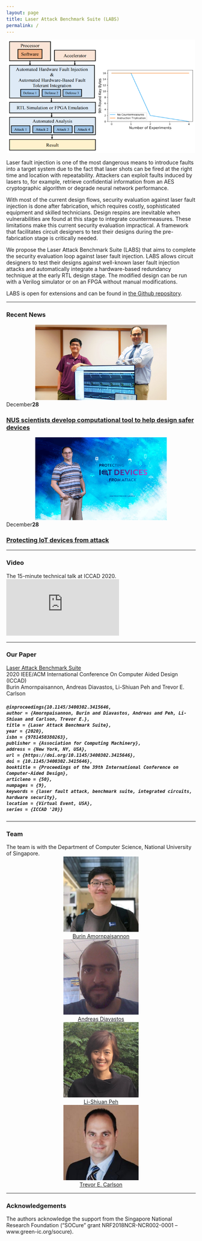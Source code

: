 ```yaml
---
layout: page
title: Laser Attack Benchmark Suite (LABS)
permalink: /
---
```

<center><img src="/images/overview.jpg" width="500" height="300"></center>

Laser fault injection is one of the most dangerous means to introduce faults into a target system due to the fact that laser shots can be fired at the right time and location with repeatability. Attackers can exploit faults induced by lasers to, for example, retrieve confidential information from an AES cryptographic algorithm or degrade neural network performance.

With most of the current design flows, security evaluation against laser fault injection is done after fabrication, which requires costly, sophisticated equipment and skilled technicians. Design respins are inevitable when vulnerabilities are found at this stage to integrate countermeasures. These limitations make this current security evaluation impractical. A framework that facilitates circuit designers to test their designs during the pre-fabrication stage is critically needed.

We propose the Laser Attack Benchmark Suite (LABS) that aims to complete the security evaluation loop against laser fault injection. LABS allows circuit designers to test their designs against well-known laser fault injection attacks and automatically integrate a hardware-based redundancy technique at the early RTL design stage. The modified design can be run with a Verilog simulator or on an FPGA without manual modifications. 

LABS is open for extensions and can be found in <a href="https://github.com/nus-labs/labs">the Github repository</a>.

<hr>
  <div class="container">
    <h3><b>Recent News</b></h3>
        <div class="inner">
          <div class="fauxcrop">
            <center><img alt="News Entry" src="/images/nus_news.jpg" width="350" height="200"></center>
          </div>
          <div class="ct-blog-content">
            <div class="ct-blog-date">
              <span>December</span><strong>28</strong>
            </div>
            <h3 class="ct-blog-header">
              <a href="https://news.nus.edu.sg/nus-scientists-develop-computational-tool-to-help-design-safer-devices/">NUS scientists develop computational tool to help design safer devices</a>
            </h3>
        </div>
        <div class="inner">
          <div class="fauxcrop">
            <center><img alt="News Entry" src="/images/nus_computing_news.jpg" width="350" height="220"></center>
          </div>
          <div class="ct-blog-content">
            <div class="ct-blog-date">
              <span>December</span><strong>28</strong>
            </div>
            <h3 class="ct-blog-header">
              <a href="https://www.comp.nus.edu.sg/news/features/2020-trevor-iot-attacks/">Protecting IoT devices from attack</a>
            </h3>
          </div>
  </div>

<hr>
<h3><b>Video</b></h3>
The 15-minute technical talk at ICCAD 2020. 
<div class="video-container">
  <iframe src="https://www.youtube.com/embed/pXdiQUBTQw8" frameborder="0" allow="accelerometer; autoplay; encrypted-media; gyroscope; picture-in-picture" allowfullscreen></iframe>
</div>

<hr>
<h3><b>Our Paper</b></h3>
<a href="https://www.comp.nus.edu.sg/~tcarlson/pdfs/amornpaisannon2020labs.pdf">Laser Attack Benchmark Suite</a>
<br>
2020 IEEE/ACM International Conference On Computer Aided Design (ICCAD)
<br>
Burin Amornpaisannon, Andreas Diavastos, Li-Shiuan Peh and Trevor E. Carlson
<div class="scrollmenu">
<h5><pre><code>@inproceedings{10.1145/3400302.3415646,
author = {Amornpaisannon, Burin and Diavastos, Andreas and Peh, Li-Shiuan and Carlson, Trevor E.},
title = {Laser Attack Benchmark Suite},
year = {2020},
isbn = {9781450380263},
publisher = {Association for Computing Machinery},
address = {New York, NY, USA},
url = {https://doi.org/10.1145/3400302.3415646},
doi = {10.1145/3400302.3415646},
booktitle = {Proceedings of the 39th International Conference on Computer-Aided Design},
articleno = {50},
numpages = {9},
keywords = {laser fault attack, benchmark suite, integrated circuits, hardware security},
location = {Virtual Event, USA},
series = {ICCAD '20}}</code></pre></h5>
</div>

<hr>
<h3>Team</h3>
The team is with the Department of Computer Science, National University of Singapore.

<div class="row">
  <div class="column">
    <center>
      <img src="/images/amornpaisannon2.jpg" width="200" height="200">
      <br>
      <a href="https://bamornpa.github.io/"> Burin Amornpaisannon </a>
    </center>
  </div>
  <div class="column">
    <center>
      <img src="/images/diavastos.jpg" width="200" height="200">
      <br>
      <a href="https://www.linkedin.com/in/diavastos/"> Andreas Diavastos </a>
    </center>
  </div>
</div>

<div class="row">
  <div class="column">
    <center>
      <img src="/images/peh2.jpg" width="200" height="200">
      <br>
      <a href="https://www.comp.nus.edu.sg/~peh/"> Li-Shiuan Peh </a>
    </center>
  </div>
  <div class="column">
    <center>
      <img src="/images/carlson.jpg" width="200" height="200">
      <br>
      <a href="https://www.comp.nus.edu.sg/~tcarlson/"> Trevor E. Carlson </a>
    </center>
  </div>
</div>

<hr>
<h3>Acknowledgements</h3>
The authors acknowledge the support from the Singapore National Research Foundation (“SOCure” grant NRF2018NCR-NCR002-0001 – www.green-ic.org/socure).

<link href="https://maxcdn.bootstrapcdn.com/bootstrap/3.3.7/css/bootstrap.min.css" rel="stylesheet">
<link href="recent-news-boxes.css" rel="stylesheet">
<script src="https://ajax.googleapis.com/ajax/libs/jquery/3.1.1/jquery.min.js"></script>
<script src="https://maxcdn.bootstrapcdn.com/bootstrap/3.3.7/js/bootstrap.min.js"></script>

